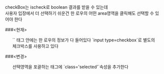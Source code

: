 
checkBox는 ischeck로 boolean 결과를 받을 수 있는데 <br>
사용자 입장에서 더 선택하기 쉬운건 한 로우의 어떤 area영역을 클릭해도
선택할 수 있어야 한다

###<현재>
<ul>
`<tr>` 태그 안에는 한 로우의 정보가 다 들어있다
`input type=checkbox`로 별도의 체크박스를 사용하고 있다
</ul>

###<변경>
<ul>
선택영역을 포괄하는 태그에 `class='selected'`속성을 추가한다
